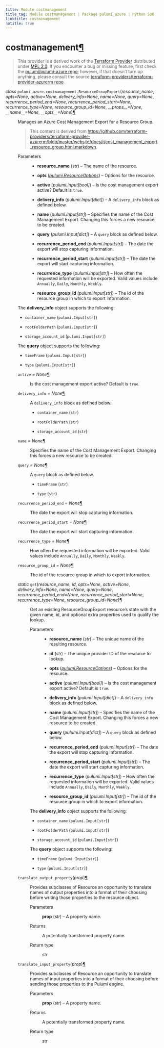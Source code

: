 ```yaml
---
title: Module costmanagement
title_tag: Module costmanagement | Package pulumi_azure | Python SDK
linktitle: costmanagement
notitle: true
---
```


<div class="section" id="costmanagement">
<h1>costmanagement<a class="headerlink" href="#costmanagement" title="Permalink to this headline">¶</a></h1>
<blockquote>
<div><p>This provider is a derived work of the <a class="reference external" href="https://github.com/terraform-providers/terraform-provider-azurerm">Terraform Provider</a> distributed under
<a class="reference external" href="https://www.mozilla.org/en-US/MPL/2.0/">MPL 2.0</a>. If you encounter a bug or missing feature, first check the
<a class="reference external" href="https://github.com/pulumi/pulumi-azure/issues">pulumi/pulumi-azure repo</a>; however, if that doesn’t turn up
anything, please consult the source <a class="reference external" href="https://github.com/terraform-providers/terraform-provider-azurerm/issues">terraform-providers/terraform-provider-azurerm repo</a>.</p>
</div></blockquote>
<span class="target" id="module-pulumi_azure.costmanagement"></span><dl class="class">
<dt id="pulumi_azure.costmanagement.ResourceGroupExport">
<em class="property">class </em><code class="sig-prename descclassname">pulumi_azure.costmanagement.</code><code class="sig-name descname">ResourceGroupExport</code><span class="sig-paren">(</span><em class="sig-param">resource_name</em>, <em class="sig-param">opts=None</em>, <em class="sig-param">active=None</em>, <em class="sig-param">delivery_info=None</em>, <em class="sig-param">name=None</em>, <em class="sig-param">query=None</em>, <em class="sig-param">recurrence_period_end=None</em>, <em class="sig-param">recurrence_period_start=None</em>, <em class="sig-param">recurrence_type=None</em>, <em class="sig-param">resource_group_id=None</em>, <em class="sig-param">__props__=None</em>, <em class="sig-param">__name__=None</em>, <em class="sig-param">__opts__=None</em><span class="sig-paren">)</span><a class="headerlink" href="#pulumi_azure.costmanagement.ResourceGroupExport" title="Permalink to this definition">¶</a></dt>
<dd><p>Manages an Azure Cost Management Export for a Resource Group.</p>
<blockquote>
<div><p>This content is derived from <a class="reference external" href="https://github.com/terraform-providers/terraform-provider-azurerm/blob/master/website/docs/r/cost_management_export_resource_group.html.markdown">https://github.com/terraform-providers/terraform-provider-azurerm/blob/master/website/docs/r/cost_management_export_resource_group.html.markdown</a>.</p>
</div></blockquote>
<dl class="field-list simple">
<dt class="field-odd">Parameters</dt>
<dd class="field-odd"><ul class="simple">
<li><p><strong>resource_name</strong> (<em>str</em>) – The name of the resource.</p></li>
<li><p><strong>opts</strong> (<a class="reference internal" href="../../pulumi/#pulumi.ResourceOptions" title="pulumi.ResourceOptions"><em>pulumi.ResourceOptions</em></a>) – Options for the resource.</p></li>
<li><p><strong>active</strong> (<em>pulumi.Input</em><em>[</em><em>bool</em><em>]</em>) – Is the cost management export active? Default is <code class="docutils literal notranslate"><span class="pre">true</span></code>.</p></li>
<li><p><strong>delivery_info</strong> (<em>pulumi.Input</em><em>[</em><em>dict</em><em>]</em>) – A <code class="docutils literal notranslate"><span class="pre">delivery_info</span></code> block as defined below.</p></li>
<li><p><strong>name</strong> (<em>pulumi.Input</em><em>[</em><em>str</em><em>]</em>) – Specifies the name of the Cost Management Export. Changing this forces a new resource to be created.</p></li>
<li><p><strong>query</strong> (<em>pulumi.Input</em><em>[</em><em>dict</em><em>]</em>) – A <code class="docutils literal notranslate"><span class="pre">query</span></code> block as defined below.</p></li>
<li><p><strong>recurrence_period_end</strong> (<em>pulumi.Input</em><em>[</em><em>str</em><em>]</em>) – The date the export will stop capturing information.</p></li>
<li><p><strong>recurrence_period_start</strong> (<em>pulumi.Input</em><em>[</em><em>str</em><em>]</em>) – The date the export will start capturing information.</p></li>
<li><p><strong>recurrence_type</strong> (<em>pulumi.Input</em><em>[</em><em>str</em><em>]</em>) – How often the requested information will be exported. Valid values include <code class="docutils literal notranslate"><span class="pre">Annually</span></code>, <code class="docutils literal notranslate"><span class="pre">Daily</span></code>, <code class="docutils literal notranslate"><span class="pre">Monthly</span></code>, <code class="docutils literal notranslate"><span class="pre">Weekly</span></code>.</p></li>
<li><p><strong>resource_group_id</strong> (<em>pulumi.Input</em><em>[</em><em>str</em><em>]</em>) – The id of the resource group in which to export information.</p></li>
</ul>
</dd>
</dl>
<p>The <strong>delivery_info</strong> object supports the following:</p>
<ul class="simple">
<li><p><code class="docutils literal notranslate"><span class="pre">container_name</span></code> (<code class="docutils literal notranslate"><span class="pre">pulumi.Input[str]</span></code>)</p></li>
<li><p><code class="docutils literal notranslate"><span class="pre">rootFolderPath</span></code> (<code class="docutils literal notranslate"><span class="pre">pulumi.Input[str]</span></code>)</p></li>
<li><p><code class="docutils literal notranslate"><span class="pre">storage_account_id</span></code> (<code class="docutils literal notranslate"><span class="pre">pulumi.Input[str]</span></code>)</p></li>
</ul>
<p>The <strong>query</strong> object supports the following:</p>
<ul class="simple">
<li><p><code class="docutils literal notranslate"><span class="pre">timeFrame</span></code> (<code class="docutils literal notranslate"><span class="pre">pulumi.Input[str]</span></code>)</p></li>
<li><p><code class="docutils literal notranslate"><span class="pre">type</span></code> (<code class="docutils literal notranslate"><span class="pre">pulumi.Input[str]</span></code>)</p></li>
</ul>
<dl class="attribute">
<dt id="pulumi_azure.costmanagement.ResourceGroupExport.active">
<code class="sig-name descname">active</code><em class="property"> = None</em><a class="headerlink" href="#pulumi_azure.costmanagement.ResourceGroupExport.active" title="Permalink to this definition">¶</a></dt>
<dd><p>Is the cost management export active? Default is <code class="docutils literal notranslate"><span class="pre">true</span></code>.</p>
</dd></dl>

<dl class="attribute">
<dt id="pulumi_azure.costmanagement.ResourceGroupExport.delivery_info">
<code class="sig-name descname">delivery_info</code><em class="property"> = None</em><a class="headerlink" href="#pulumi_azure.costmanagement.ResourceGroupExport.delivery_info" title="Permalink to this definition">¶</a></dt>
<dd><p>A <code class="docutils literal notranslate"><span class="pre">delivery_info</span></code> block as defined below.</p>
<ul class="simple">
<li><p><code class="docutils literal notranslate"><span class="pre">container_name</span></code> (<code class="docutils literal notranslate"><span class="pre">str</span></code>)</p></li>
<li><p><code class="docutils literal notranslate"><span class="pre">rootFolderPath</span></code> (<code class="docutils literal notranslate"><span class="pre">str</span></code>)</p></li>
<li><p><code class="docutils literal notranslate"><span class="pre">storage_account_id</span></code> (<code class="docutils literal notranslate"><span class="pre">str</span></code>)</p></li>
</ul>
</dd></dl>

<dl class="attribute">
<dt id="pulumi_azure.costmanagement.ResourceGroupExport.name">
<code class="sig-name descname">name</code><em class="property"> = None</em><a class="headerlink" href="#pulumi_azure.costmanagement.ResourceGroupExport.name" title="Permalink to this definition">¶</a></dt>
<dd><p>Specifies the name of the Cost Management Export. Changing this forces a new resource to be created.</p>
</dd></dl>

<dl class="attribute">
<dt id="pulumi_azure.costmanagement.ResourceGroupExport.query">
<code class="sig-name descname">query</code><em class="property"> = None</em><a class="headerlink" href="#pulumi_azure.costmanagement.ResourceGroupExport.query" title="Permalink to this definition">¶</a></dt>
<dd><p>A <code class="docutils literal notranslate"><span class="pre">query</span></code> block as defined below.</p>
<ul class="simple">
<li><p><code class="docutils literal notranslate"><span class="pre">timeFrame</span></code> (<code class="docutils literal notranslate"><span class="pre">str</span></code>)</p></li>
<li><p><code class="docutils literal notranslate"><span class="pre">type</span></code> (<code class="docutils literal notranslate"><span class="pre">str</span></code>)</p></li>
</ul>
</dd></dl>

<dl class="attribute">
<dt id="pulumi_azure.costmanagement.ResourceGroupExport.recurrence_period_end">
<code class="sig-name descname">recurrence_period_end</code><em class="property"> = None</em><a class="headerlink" href="#pulumi_azure.costmanagement.ResourceGroupExport.recurrence_period_end" title="Permalink to this definition">¶</a></dt>
<dd><p>The date the export will stop capturing information.</p>
</dd></dl>

<dl class="attribute">
<dt id="pulumi_azure.costmanagement.ResourceGroupExport.recurrence_period_start">
<code class="sig-name descname">recurrence_period_start</code><em class="property"> = None</em><a class="headerlink" href="#pulumi_azure.costmanagement.ResourceGroupExport.recurrence_period_start" title="Permalink to this definition">¶</a></dt>
<dd><p>The date the export will start capturing information.</p>
</dd></dl>

<dl class="attribute">
<dt id="pulumi_azure.costmanagement.ResourceGroupExport.recurrence_type">
<code class="sig-name descname">recurrence_type</code><em class="property"> = None</em><a class="headerlink" href="#pulumi_azure.costmanagement.ResourceGroupExport.recurrence_type" title="Permalink to this definition">¶</a></dt>
<dd><p>How often the requested information will be exported. Valid values include <code class="docutils literal notranslate"><span class="pre">Annually</span></code>, <code class="docutils literal notranslate"><span class="pre">Daily</span></code>, <code class="docutils literal notranslate"><span class="pre">Monthly</span></code>, <code class="docutils literal notranslate"><span class="pre">Weekly</span></code>.</p>
</dd></dl>

<dl class="attribute">
<dt id="pulumi_azure.costmanagement.ResourceGroupExport.resource_group_id">
<code class="sig-name descname">resource_group_id</code><em class="property"> = None</em><a class="headerlink" href="#pulumi_azure.costmanagement.ResourceGroupExport.resource_group_id" title="Permalink to this definition">¶</a></dt>
<dd><p>The id of the resource group in which to export information.</p>
</dd></dl>

<dl class="method">
<dt id="pulumi_azure.costmanagement.ResourceGroupExport.get">
<em class="property">static </em><code class="sig-name descname">get</code><span class="sig-paren">(</span><em class="sig-param">resource_name</em>, <em class="sig-param">id</em>, <em class="sig-param">opts=None</em>, <em class="sig-param">active=None</em>, <em class="sig-param">delivery_info=None</em>, <em class="sig-param">name=None</em>, <em class="sig-param">query=None</em>, <em class="sig-param">recurrence_period_end=None</em>, <em class="sig-param">recurrence_period_start=None</em>, <em class="sig-param">recurrence_type=None</em>, <em class="sig-param">resource_group_id=None</em><span class="sig-paren">)</span><a class="headerlink" href="#pulumi_azure.costmanagement.ResourceGroupExport.get" title="Permalink to this definition">¶</a></dt>
<dd><p>Get an existing ResourceGroupExport resource’s state with the given name, id, and optional extra
properties used to qualify the lookup.</p>
<dl class="field-list simple">
<dt class="field-odd">Parameters</dt>
<dd class="field-odd"><ul class="simple">
<li><p><strong>resource_name</strong> (<em>str</em>) – The unique name of the resulting resource.</p></li>
<li><p><strong>id</strong> (<em>str</em>) – The unique provider ID of the resource to lookup.</p></li>
<li><p><strong>opts</strong> (<a class="reference internal" href="../../pulumi/#pulumi.ResourceOptions" title="pulumi.ResourceOptions"><em>pulumi.ResourceOptions</em></a>) – Options for the resource.</p></li>
<li><p><strong>active</strong> (<em>pulumi.Input</em><em>[</em><em>bool</em><em>]</em>) – Is the cost management export active? Default is <code class="docutils literal notranslate"><span class="pre">true</span></code>.</p></li>
<li><p><strong>delivery_info</strong> (<em>pulumi.Input</em><em>[</em><em>dict</em><em>]</em>) – A <code class="docutils literal notranslate"><span class="pre">delivery_info</span></code> block as defined below.</p></li>
<li><p><strong>name</strong> (<em>pulumi.Input</em><em>[</em><em>str</em><em>]</em>) – Specifies the name of the Cost Management Export. Changing this forces a new resource to be created.</p></li>
<li><p><strong>query</strong> (<em>pulumi.Input</em><em>[</em><em>dict</em><em>]</em>) – A <code class="docutils literal notranslate"><span class="pre">query</span></code> block as defined below.</p></li>
<li><p><strong>recurrence_period_end</strong> (<em>pulumi.Input</em><em>[</em><em>str</em><em>]</em>) – The date the export will stop capturing information.</p></li>
<li><p><strong>recurrence_period_start</strong> (<em>pulumi.Input</em><em>[</em><em>str</em><em>]</em>) – The date the export will start capturing information.</p></li>
<li><p><strong>recurrence_type</strong> (<em>pulumi.Input</em><em>[</em><em>str</em><em>]</em>) – How often the requested information will be exported. Valid values include <code class="docutils literal notranslate"><span class="pre">Annually</span></code>, <code class="docutils literal notranslate"><span class="pre">Daily</span></code>, <code class="docutils literal notranslate"><span class="pre">Monthly</span></code>, <code class="docutils literal notranslate"><span class="pre">Weekly</span></code>.</p></li>
<li><p><strong>resource_group_id</strong> (<em>pulumi.Input</em><em>[</em><em>str</em><em>]</em>) – The id of the resource group in which to export information.</p></li>
</ul>
</dd>
</dl>
<p>The <strong>delivery_info</strong> object supports the following:</p>
<ul class="simple">
<li><p><code class="docutils literal notranslate"><span class="pre">container_name</span></code> (<code class="docutils literal notranslate"><span class="pre">pulumi.Input[str]</span></code>)</p></li>
<li><p><code class="docutils literal notranslate"><span class="pre">rootFolderPath</span></code> (<code class="docutils literal notranslate"><span class="pre">pulumi.Input[str]</span></code>)</p></li>
<li><p><code class="docutils literal notranslate"><span class="pre">storage_account_id</span></code> (<code class="docutils literal notranslate"><span class="pre">pulumi.Input[str]</span></code>)</p></li>
</ul>
<p>The <strong>query</strong> object supports the following:</p>
<ul class="simple">
<li><p><code class="docutils literal notranslate"><span class="pre">timeFrame</span></code> (<code class="docutils literal notranslate"><span class="pre">pulumi.Input[str]</span></code>)</p></li>
<li><p><code class="docutils literal notranslate"><span class="pre">type</span></code> (<code class="docutils literal notranslate"><span class="pre">pulumi.Input[str]</span></code>)</p></li>
</ul>
</dd></dl>

<dl class="method">
<dt id="pulumi_azure.costmanagement.ResourceGroupExport.translate_output_property">
<code class="sig-name descname">translate_output_property</code><span class="sig-paren">(</span><em class="sig-param">prop</em><span class="sig-paren">)</span><a class="headerlink" href="#pulumi_azure.costmanagement.ResourceGroupExport.translate_output_property" title="Permalink to this definition">¶</a></dt>
<dd><p>Provides subclasses of Resource an opportunity to translate names of output properties
into a format of their choosing before writing those properties to the resource object.</p>
<dl class="field-list simple">
<dt class="field-odd">Parameters</dt>
<dd class="field-odd"><p><strong>prop</strong> (<em>str</em>) – A property name.</p>
</dd>
<dt class="field-even">Returns</dt>
<dd class="field-even"><p>A potentially transformed property name.</p>
</dd>
<dt class="field-odd">Return type</dt>
<dd class="field-odd"><p>str</p>
</dd>
</dl>
</dd></dl>

<dl class="method">
<dt id="pulumi_azure.costmanagement.ResourceGroupExport.translate_input_property">
<code class="sig-name descname">translate_input_property</code><span class="sig-paren">(</span><em class="sig-param">prop</em><span class="sig-paren">)</span><a class="headerlink" href="#pulumi_azure.costmanagement.ResourceGroupExport.translate_input_property" title="Permalink to this definition">¶</a></dt>
<dd><p>Provides subclasses of Resource an opportunity to translate names of input properties into
a format of their choosing before sending those properties to the Pulumi engine.</p>
<dl class="field-list simple">
<dt class="field-odd">Parameters</dt>
<dd class="field-odd"><p><strong>prop</strong> (<em>str</em>) – A property name.</p>
</dd>
<dt class="field-even">Returns</dt>
<dd class="field-even"><p>A potentially transformed property name.</p>
</dd>
<dt class="field-odd">Return type</dt>
<dd class="field-odd"><p>str</p>
</dd>
</dl>
</dd></dl>

</dd></dl>

</div>
